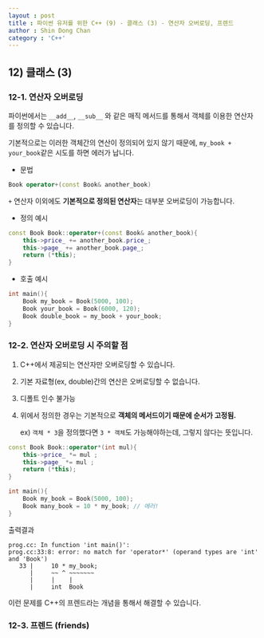 ```yaml
---
layout : post
title : 파이썬 유저를 위한 C++ (9) - 클래스 (3) - 연산자 오버로딩, 프렌드
author : Shin Dong Chan
category : 'C++'
---
```


## 12) 클래스  (3)

### 12-1. 연산자 오버로딩

파이썬에서는 `__add__`, `__sub__` 와 같은 매직 메서드를 통해서 객체를 이용한 연산자를 정의할 수 있습니다.

기본적으로는 이러한 객체간의 연산이 정의되어 있지 않기 때문에, `my_book + your_book`같은 시도를 하면 에러가 납니다.

* 문법

```c++
Book operator+(const Book& another_book)
```

`+` 연산자 이외에도 **기본적으로 정의된 연산자**는 대부분 오버로딩이 가능합니다.

* 정의 예시

```c++
const Book Book::operator+(const Book& another_book){
	this->price_ += another_book.price_;
    this->page_ += another_book.page_;
    return (*this);
}
```

* 호출 예시

```c++
int main(){
    Book my_book = Book(5000, 100);
    Book your_book = Book(6000, 120);
    Book double_book = my_book + your_book;
}
```



### 12-2. 연산자 오버로딩 시 주의할 점

1. C++에서 제공되는 연산자만 오버로딩할 수 있습니다.

2. 기본 자료형(ex, double)간의 연산은 오버로딩할 수 없습니다.

3. 디폴트 인수 불가능

4. 위에서 정의한 경우는 기본적으로 **객체의 메서드이기 때문에 순서가 고정됨.**

   ex) `객체 * 3`을 정의했다면 `3 * 객체`도 가능해야하는데, 그렇지 않다는 뜻입니다.

```c++
const Book Book::operator*(int mul){
	this->price_ *= mul ;
    this->page_ *= mul ;
    return (*this);
}

int main(){
    Book my_book = Book(5000, 100);
    Book many_book = 10 * my_book; // 에러!
}
```

출력결과

```
prog.cc: In function 'int main()':
prog.cc:33:8: error: no match for 'operator*' (operand types are 'int' and 'Book')
   33 |     10 * my_book;
      |     ~~ ^ ~~~~~~~
      |     |    |
      |     int  Book
```

이런 문제를 C++의 프렌드라는 개념을 통해서 해결할 수 있습니다.



### 12-3. 프렌드 (friends)






